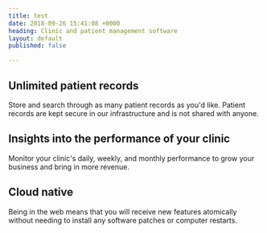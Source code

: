 ```yaml
---
title: test
date: 2018-09-26 15:41:08 +0000
heading: Clinic and patient management software
layout: default
published: false

---
```

## Unlimited patient records

Store and search through as many patient records as you'd like. Patient records are kept secure in our infrastructure and is not shared with anyone.

## Insights into the performance of your clinic

Monitor your clinic's daily, weekly, and monthly performance to grow your business and bring in more revenue. 

## Cloud native

Being in the web means that you will receive new features atomically without needing to install any software patches or computer restarts.